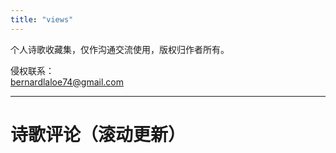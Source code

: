 ```yaml
---
title: "views"
---
```


个人诗歌收藏集，仅作沟通交流使用，版权归作者所有。  

侵权联系：  
bernardlaloe74@gmail.com  

---

# 诗歌评论（滚动更新）